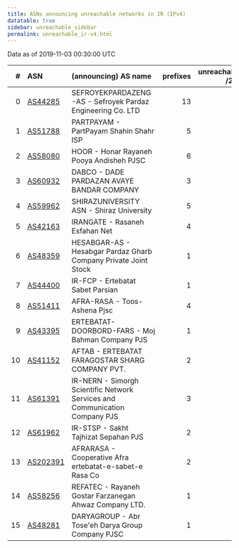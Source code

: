 ```yaml
---
title: ASNs announcing unreachable networks in IR (IPv4)
datatable: true
sidebar: unreachable_sidebar
permalink: unreachable_ir-v4.html
---
```


Data as of 2019-11-03 00:30:00 UTC


<div class="datatable-begin"></div>

|   # | ASN                                      | (announcing) AS name                                                        |   prefixes |   unreachable /24s |
|----:|:-----------------------------------------|:----------------------------------------------------------------------------|-----------:|-------------------:|
|   0 | [AS44285](unreachable_AS44285-v4.html)   | SEFROYEKPARDAZENG-AS - Sefroyek Pardaz Engineering Co. LTD                  |         13 |                 13 |
|   1 | [AS51788](unreachable_AS51788-v4.html)   | PARTPAYAM - PartPayam Shahin Shahr ISP                                      |          5 |                 12 |
|   2 | [AS58080](unreachable_AS58080-v4.html)   | HOOR - Honar Rayaneh Pooya Andisheh PJSC                                    |          6 |                 11 |
|   3 | [AS60932](unreachable_AS60932-v4.html)   | DABCO - DADE PARDAZAN AVAYE BANDAR COMPANY                                  |          3 |                  6 |
|   4 | [AS59962](unreachable_AS59962-v4.html)   | SHIRAZUNIVERSITY ASN - Shiraz University                                    |          5 |                  5 |
|   5 | [AS42163](unreachable_AS42163-v4.html)   | IRANGATE - Rasaneh Esfahan Net                                              |          4 |                  5 |
|   6 | [AS48359](unreachable_AS48359-v4.html)   | HESABGAR-AS - Hesabgar Pardaz Gharb Company Private Joint Stock             |          1 |                  4 |
|   7 | [AS44400](unreachable_AS44400-v4.html)   | IR-FCP - Ertebatat Sabet Parsian                                            |          1 |                  4 |
|   8 | [AS51411](unreachable_AS51411-v4.html)   | AFRA-RASA - Toos-Ashena Pjsc                                                |          4 |                  4 |
|   9 | [AS43395](unreachable_AS43395-v4.html)   | ERTEBATAT-DOORBORD-FARS - Moj Bahman Company PJS                            |          1 |                  4 |
|  10 | [AS41152](unreachable_AS41152-v4.html)   | AFTAB - ERTEBATAT FARAGOSTAR SHARG COMPANY PVT.                             |          2 |                  3 |
|  11 | [AS61391](unreachable_AS61391-v4.html)   | IR-NERN - Simorgh Scientific Network Services and Communication Company PJS |          3 |                  3 |
|  12 | [AS61962](unreachable_AS61962-v4.html)   | IR-STSP - Sakht Tajhizat Sepahan PJS                                        |          2 |                  2 |
|  13 | [AS202391](unreachable_AS202391-v4.html) | AFRARASA - Cooperative Afra ertebatat-e-sabet-e Rasa Co                     |          2 |                  2 |
|  14 | [AS58256](unreachable_AS58256-v4.html)   | REFATEC - Rayaneh Gostar Farzanegan Ahwaz Company LTD.                      |          1 |                  1 |
|  15 | [AS48281](unreachable_AS48281-v4.html)   | DARYAGROUP - Abr Tose'eh Darya Group Company PJSC                           |          1 |                  1 |

<div class="datatable-end"></div>